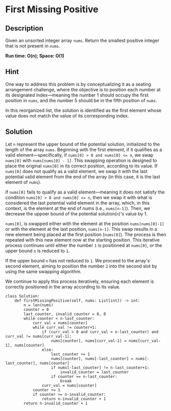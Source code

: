 # First Missing Positive

## Description
Given an unsorted integer array `nums`. Return the smallest positive integer that is not present in `nums`. 

**Run time: O(n); Space: O(1)**

## Hint
One way to address this problem is by conceptualizing it as a seating arrangement challenge, where the objective is to position each number at its designated index—meaning the number 1 should occupy the first position in `nums`, and the number 5 should be in the fifth position of `nums`.

In this reorganized list, the solution is identified as the first element whose value does not match the value of its corresponding index.

## Solution
Let `n` represent the upper bound of the potential solution, initialized to the length of the array `nums`. Beginning with the first element, if it qualifies as a valid element—specifically, if `nums[0] > 0 and nums[0] <= n`, we swap `nums[0]` with `nums[nums[0] - 1]`. This swapping operation is designed to place the original `nums[0]` in its correct position, according to its value. If `nums[0]` does not qualify as a valid element, we swap it with the last potential valid element from the end of the array (in this case, it is the last element of `nums`).

If `nums[0]` fails to qualify as a valid element—meaning it does not satisfy the condition `nums[0] > 0 and nums[0] <= n`, then we swap it with what is considered the last potential valid element in the array, which, in this context, is the element at the end of nums (i.e., `nums[n-1]`). Then, we decrease the uppoer bound of the potential solution(`n`)'s value by 1.

`nums[0]`, is swapped either with the element at the position `nums[nums[0]-1]` or with the element at the last position, `nums[n-1]`. This swap results in a new element being placed at the first position (`nums[0]`). The process is then repeated with this new element now at the starting position. This iterative process continues until either the number `1` is positioned at `nums[0]`, or the upper bound `n` is reduced to `1`.

If the upper bound `n` has not reduced to `1`. We proceed to the array's second element, aiming to position the number `2` into the second slot by using the same swapping algorithm.

We continue to apply this process iteratively, ensuring each element is correctly positioned in the array according to its value.

```
class Solution:
    def firstMissingPositive(self, nums: List[int]) -> int:
        n = len(nums)
        counter = 0
        last_counter, invalid_counter = 0, 0
        while counter < n-last_counter:
            curr_val = nums[counter]
            while curr_val != counter+1:
                if (curr_val > 0 and curr_val < n-last_counter) and curr_val != nums[curr_val-1]:
                    nums[counter], nums[curr_val-1] = nums[curr_val-1], nums[counter]
                else:
                    last_counter += 1
                    nums[counter], nums[-last_counter] = nums[-last_counter], nums[counter]
                    if nums[-last_counter] != n-last_counter+1:
                        invalid_counter = last_counter
                    if counter == n-last_counter:
                        break       
                curr_val = nums[counter]
            counter += 1
            if counter >= n-invalid_counter:
                return n-invalid_counter + 1  
        return n-invalid_counter + 1
```